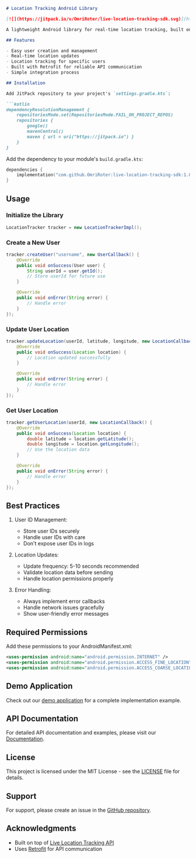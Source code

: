 ```markdown
# Location Tracking Android Library

[![](https://jitpack.io/v/OmriRoter/live-location-tracking-sdk.svg)](https://jitpack.io/#OmriRoter/live-location-tracking-sdk)

A lightweight Android library for real-time location tracking, built on top of the Live Location Tracking API.

## Features

- Easy user creation and management
- Real-time location updates
- Location tracking for specific users
- Built with Retrofit for reliable API communication
- Simple integration process

## Installation

Add JitPack repository to your project's `settings.gradle.kts`:

```kotlin
dependencyResolutionManagement {
    repositoriesMode.set(RepositoriesMode.FAIL_ON_PROJECT_REPOS)
    repositories {
        google()
        mavenCentral()
        maven { url = uri("https://jitpack.io") }
    }
}
```

Add the dependency to your module's `build.gradle.kts`:

```kotlin
dependencies {
    implementation("com.github.OmriRoter:live-location-tracking-sdk:1.0.0")
}
```

## Usage

### Initialize the Library

```java
LocationTracker tracker = new LocationTrackerImpl();
```

### Create a New User

```java
tracker.createUser("username", new UserCallback() {
    @Override
    public void onSuccess(User user) {
        String userId = user.getId();
        // Store userId for future use
    }

    @Override
    public void onError(String error) {
        // Handle error
    }
});
```

### Update User Location

```java
tracker.updateLocation(userId, latitude, longitude, new LocationCallback() {
    @Override
    public void onSuccess(Location location) {
        // Location updated successfully
    }

    @Override
    public void onError(String error) {
        // Handle error
    }
});
```

### Get User Location

```java
tracker.getUserLocation(userId, new LocationCallback() {
    @Override
    public void onSuccess(Location location) {
        double latitude = location.getLatitude();
        double longitude = location.getLongitude();
        // Use the location data
    }

    @Override
    public void onError(String error) {
        // Handle error
    }
});
```

## Best Practices

1. User ID Management:
   - Store user IDs securely
   - Handle user IDs with care
   - Don't expose user IDs in logs

2. Location Updates:
   - Update frequency: 5-10 seconds recommended
   - Validate location data before sending
   - Handle location permissions properly

3. Error Handling:
   - Always implement error callbacks
   - Handle network issues gracefully
   - Show user-friendly error messages

## Required Permissions

Add these permissions to your AndroidManifest.xml:

```xml
<uses-permission android:name="android.permission.INTERNET" />
<uses-permission android:name="android.permission.ACCESS_FINE_LOCATION" />
<uses-permission android:name="android.permission.ACCESS_COARSE_LOCATION" />
```

## Demo Application

Check out our [demo application](https://github.com/OmriRoter/live-location-tracking-sdk/tree/master/app) for a complete implementation example.

## API Documentation

For detailed API documentation and examples, please visit our [Documentation](docs/examples/examples.md).

## License

This project is licensed under the MIT License - see the [LICENSE](LICENSE) file for details.

## Support

For support, please create an issue in the [GitHub repository](https://github.com/OmriRoter/live-location-tracking-sdk/issues).

## Acknowledgments

- Built on top of [Live Location Tracking API](https://live-location-tracking-backend.vercel.app)
- Uses [Retrofit](https://square.github.io/retrofit/) for API communication
```
